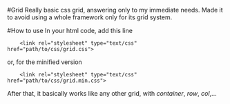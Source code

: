 #Grid
Really basic css grid, answering only to my immediate needs. Made it to avoid using a whole framework only for its grid system. 

#How to use
In your html code, add this line

```
	<link rel="stylesheet" type="text/css" href="path/to/css/grid.css">
```

or, for the minified version

```
	<link rel="stylesheet" type="text/css" href="path/to/css/grid.min.css">
```

After that, it basically works like any other grid, with *container*, *row*, *col*,...
